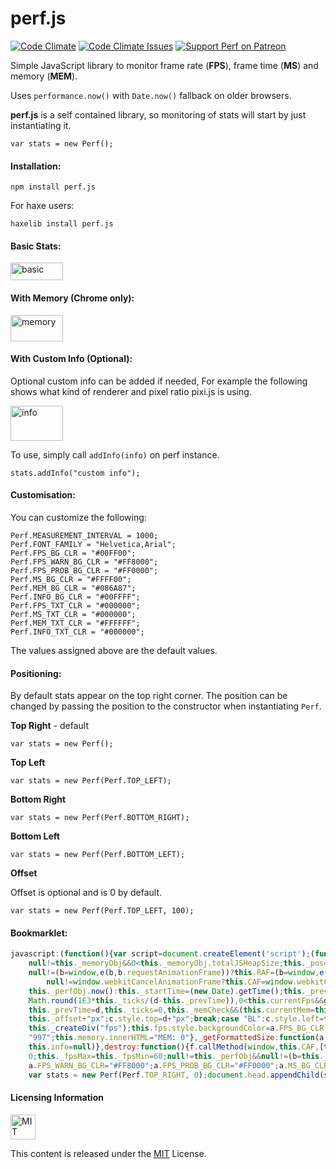 # perf.js

[![Code Climate](https://codeclimate.com/github/adireddy/perf/badges/gpa.svg)](https://codeclimate.com/github/adireddy/perf)
[![Code Climate Issues](https://img.shields.io/codeclimate/issues/github/adireddy/perf.svg)](https://codeclimate.com/github/adireddy/perf/issues)
[![Support Perf on Patreon](http://www.waudjs.com/images/patreon_btn.png)](https://www.patreon.com/adireddy)

Simple JavaScript library to monitor frame rate (**FPS**), frame time (**MS**) and memory (**MEM**).

Uses `performance.now()` with `Date.now()` fallback on older browsers.

**perf.js** is a self contained library, so monitoring of stats will start by just instantiating it.

`var stats = new Perf();`

#### Installation:

`npm install perf.js`

For haxe users:

`haxelib install perf.js`

#### Basic Stats:

<img alt="basic" src="https://raw.githubusercontent.com/adireddy/perf/master/assets/basic.png" width="84" height="28"/>

#### With Memory (Chrome only):

<img alt="memory" src="https://raw.githubusercontent.com/adireddy/perf/master/assets/memory.png" width="84" height="42"/>

#### With Custom Info (Optional):

Optional custom info can be added if needed, For example the following shows what kind of renderer and pixel ratio pixi.js is using. 

<img alt="info" src="https://raw.githubusercontent.com/adireddy/perf/master/assets/info.png" width="84" height="56"/>

To use, simply call `addInfo(info)` on perf instance.

`stats.addInfo("custom info");`

#### Customisation:

You can customize the following:

```
Perf.MEASUREMENT_INTERVAL = 1000;
Perf.FONT_FAMILY = "Helvetica,Arial";
Perf.FPS_BG_CLR = "#00FF00";
Perf.FPS_WARN_BG_CLR = "#FF8000";
Perf.FPS_PROB_BG_CLR = "#FF0000";
Perf.MS_BG_CLR = "#FFFF00";
Perf.MEM_BG_CLR = "#086A87";
Perf.INFO_BG_CLR = "#00FFFF";
Perf.FPS_TXT_CLR = "#000000";
Perf.MS_TXT_CLR = "#000000";
Perf.MEM_TXT_CLR = "#FFFFFF";
Perf.INFO_TXT_CLR = "#000000";
```

The values assigned above are the default values.

#### Positioning:

By default stats appear on the top right corner. The position can be changed by passing the position to the constructor when instantiating `Perf`.

**Top Right** - default

`var stats = new Perf();`

**Top Left**

`var stats = new Perf(Perf.TOP_LEFT);`

**Bottom Right**

`var stats = new Perf(Perf.BOTTOM_RIGHT);`

**Bottom Left**

`var stats = new Perf(Perf.BOTTOM_LEFT);`

**Offset**

Offset is optional and is 0 by default.

`var stats = new Perf(Perf.TOP_LEFT, 100);`


#### Bookmarklet:

```js
javascript:(function(){var script=document.createElement('script');(function(l,h){function e(a,d){if(null==d)return null;null==d.__id__&&(d.__id__=k++);var c;null==a.hx__closures__?a.hx__closures__={}:c=a.hx__closures__[d.__id__];null==c&&(c=function(){return c.method.apply(c.scope,arguments)},c.scope=a,c.method=d,a.hx__closures__[d.__id__]=c);return c}var a=h.Perf=function(g,d){null==d&&(d=0);null==g&&(g="TR");this._perfObj=window.performance;null!=f.field(this._perfObj,"memory")&&(this._memoryObj=f.field(this._perfObj,"memory"));this._memCheck=null!=this._perfObj&&
    null!=this._memoryObj&&0<this._memoryObj.totalJSHeapSize;this._pos=g;this._offset=d;this.currentFps=60;this.currentMs=0;this.currentMem="0";this.avgFps=this.lowFps=60;this._ticks=this._time=this._totalFps=this._measureCount=0;this._fpsMax=this._fpsMin=60;null!=this._perfObj&&null!=(b=this._perfObj,e(b,b.now))?this._startTime=this._perfObj.now():this._startTime=(new Date).getTime();this._prevTime=-a.MEASUREMENT_INTERVAL;this._createFpsDom();this._createMsDom();this._memCheck&&this._createMemoryDom();
    null!=(b=window,e(b,b.requestAnimationFrame))?this.RAF=(b=window,e(b,b.requestAnimationFrame)):null!=window.mozRequestAnimationFrame?this.RAF=window.mozRequestAnimationFrame:null!=window.webkitRequestAnimationFrame?this.RAF=window.webkitRequestAnimationFrame:null!=window.msRequestAnimationFrame&&(this.RAF=window.msRequestAnimationFrame);null!=(b=window,e(b,b.cancelAnimationFrame))?this.CAF=(b=window,e(b,b.cancelAnimationFrame)):null!=window.mozCancelAnimationFrame?this.CAF=window.mozCancelAnimationFrame:
        null!=window.webkitCancelAnimationFrame?this.CAF=window.webkitCancelAnimationFrame:null!=window.msCancelAnimationFrame&&(this.CAF=window.msCancelAnimationFrame);null!=this.RAF&&(this._raf=f.callMethod(window,this.RAF,[e(this,this._tick)]))};a.prototype={_init:function(){this.currentFps=60;this.currentMs=0;this.currentMem="0";this.avgFps=this.lowFps=60;this._ticks=this._time=this._totalFps=this._measureCount=0;this._fpsMax=this._fpsMin=60;null!=this._perfObj&&null!=(b=this._perfObj,e(b,b.now))?this._startTime=
    this._perfObj.now():this._startTime=(new Date).getTime();this._prevTime=-a.MEASUREMENT_INTERVAL},_now:function(){return null!=this._perfObj&&null!=(b=this._perfObj,e(b,b.now))?this._perfObj.now():(new Date).getTime()},_tick:function(g){var d;d=null!=this._perfObj&&null!=(b=this._perfObj,e(b,b.now))?this._perfObj.now():(new Date).getTime();this._ticks++;null!=this._raf&&d>this._prevTime+a.MEASUREMENT_INTERVAL&&(this.currentMs=Math.round(d-this._startTime),this.ms.innerHTML="MS: "+this.currentMs,this.currentFps=
    Math.round(1E3*this._ticks/(d-this._prevTime)),0<this.currentFps&&g>a.DELAY_TIME&&(this._measureCount++,this._totalFps+=this.currentFps,this.lowFps=this._fpsMin=Math.min(this._fpsMin,this.currentFps),this._fpsMax=Math.max(this._fpsMax,this.currentFps),this.avgFps=Math.round(this._totalFps/this._measureCount)),this.fps.innerHTML="FPS: "+this.currentFps+" ("+this._fpsMin+"-"+this._fpsMax+")",this.fps.style.backgroundColor=30<=this.currentFps?a.FPS_BG_CLR:15<=this.currentFps?a.FPS_WARN_BG_CLR:a.FPS_PROB_BG_CLR,
    this._prevTime=d,this._ticks=0,this._memCheck&&(this.currentMem=this._getFormattedSize(this._memoryObj.usedJSHeapSize,2),this.memory.innerHTML="MEM: "+this.currentMem));this._startTime=d;null!=this._raf&&(this._raf=f.callMethod(window,this.RAF,[e(this,this._tick)]))},_createDiv:function(b,d){null==d&&(d=0);var c;c=window.document.createElement("div");c.id=b;c.className=b;c.style.position="absolute";switch(this._pos){case "TL":c.style.left=this._offset+"px";c.style.top=d+"px";break;case "TR":c.style.right=
    this._offset+"px";c.style.top=d+"px";break;case "BL":c.style.left=this._offset+"px";c.style.bottom=(this._memCheck?48:32)-d+"px";break;case "BR":c.style.right=this._offset+"px",c.style.bottom=(this._memCheck?48:32)-d+"px"}c.style.width="80px";c.style.height="12px";c.style.lineHeight="12px";c.style.padding="2px";c.style.fontFamily=a.FONT_FAMILY;c.style.fontSize="9px";c.style.fontWeight="bold";c.style.textAlign="center";window.document.body.appendChild(c);return c},_createFpsDom:function(){this.fps=
    this._createDiv("fps");this.fps.style.backgroundColor=a.FPS_BG_CLR;this.fps.style.zIndex="995";this.fps.style.color=a.FPS_TXT_CLR;this.fps.innerHTML="FPS: 0"},_createMsDom:function(){this.ms=this._createDiv("ms",16);this.ms.style.backgroundColor=a.MS_BG_CLR;this.ms.style.zIndex="996";this.ms.style.color=a.MS_TXT_CLR;this.ms.innerHTML="MS: 0"},_createMemoryDom:function(){this.memory=this._createDiv("memory",32);this.memory.style.backgroundColor=a.MEM_BG_CLR;this.memory.style.color=a.MEM_TXT_CLR;this.memory.style.zIndex=
    "997";this.memory.innerHTML="MEM: 0"},_getFormattedSize:function(a,d){null==d&&(d=0);if(0==a)return"0";var c=Math.pow(10,d),b=Math.floor(Math.log(a)/Math.log(1024));return Math.round(a*c/Math.pow(1024,b))/c+" "+["Bytes","KB","MB","GB","TB"][b]},addInfo:function(b){this.info=this._createDiv("info",this._memCheck?48:32);this.info.style.backgroundColor=a.INFO_BG_CLR;this.info.style.color=a.INFO_TXT_CLR;this.info.style.zIndex="998";this.info.innerHTML=b},clearInfo:function(){null!=this.info&&(window.document.body.removeChild(this.info),
    this.info=null)},destroy:function(){f.callMethod(window,this.CAF,[this._raf]);this._memoryObj=this._perfObj=this._raf=null;null!=this.fps&&(window.document.body.removeChild(this.fps),this.fps=null);null!=this.ms&&(window.document.body.removeChild(this.ms),this.ms=null);null!=this.memory&&(window.document.body.removeChild(this.memory),this.memory=null);this.clearInfo();this.currentFps=60;this.currentMs=0;this.currentMem="0";this.avgFps=this.lowFps=60;this._ticks=this._time=this._totalFps=this._measureCount=
    0;this._fpsMax=this._fpsMin=60;null!=this._perfObj&&null!=(b=this._perfObj,e(b,b.now))?this._startTime=this._perfObj.now():this._startTime=(new Date).getTime();this._prevTime=-a.MEASUREMENT_INTERVAL},_cancelRAF:function(){f.callMethod(window,this.CAF,[this._raf]);this._raf=null}};var f=function(){};f.field=function(a,b){try{return a[b]}catch(c){return null}};f.callMethod=function(a,b,c){return b.apply(a,c)};var b,k=0;a.MEASUREMENT_INTERVAL=1E3;a.FONT_FAMILY="Helvetica,Arial";a.FPS_BG_CLR="#00FF00";
    a.FPS_WARN_BG_CLR="#FF8000";a.FPS_PROB_BG_CLR="#FF0000";a.MS_BG_CLR="#FFFF00";a.MEM_BG_CLR="#086A87";a.INFO_BG_CLR="#00FFFF";a.FPS_TXT_CLR="#000000";a.MS_TXT_CLR="#000000";a.MEM_TXT_CLR="#FFFFFF";a.INFO_TXT_CLR="#000000";a.TOP_LEFT="TL";a.TOP_RIGHT="TR";a.BOTTOM_LEFT="BL";a.BOTTOM_RIGHT="BR";a.DELAY_TIME=4E3})("undefined"!=typeof console?console:{log:function(){}},"undefined"!=typeof window?window:exports);
    var stats = new Perf(Perf.TOP_RIGHT, 0);document.head.appendChild(script);})();
```

#### Licensing Information

<a rel="license" href="http://opensource.org/licenses/MIT">
<img alt="MIT license" height="40" src="http://upload.wikimedia.org/wikipedia/commons/c/c3/License_icon-mit.svg" /></a>

This content is released under the [MIT](http://opensource.org/licenses/MIT) License.
